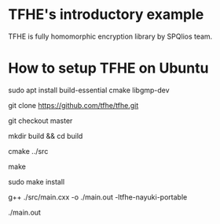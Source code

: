 # TFHE's introductory example
TFHE is fully homomorphic encryption library by SPQlios team.

# How to setup TFHE on Ubuntu
sudo apt install build-essential cmake libgmp-dev

git clone https://github.com/tfhe/tfhe.git

git checkout master

mkdir build && cd build

cmake ../src

make

sudo make install

g++ ./src/main.cxx -o ./main.out -ltfhe-nayuki-portable

./main.out

